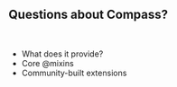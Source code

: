 ## Questions about Compass?

<br>

* What does it provide?
* Core @mixins
* Community-built extensions
